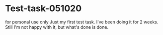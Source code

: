 # Test-task-051020
for personal use only
Just my first test task. I've been doing it for 2 weeks. Still I'm not happy with it, but what's done is done.
